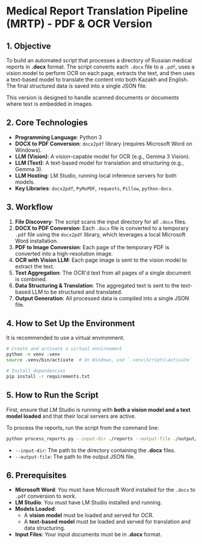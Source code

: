 # Medical Report Translation Pipeline (MRTP) - PDF & OCR Version

## 1. Objective
To build an automated script that processes a directory of Russian medical reports in **.docx** format. The script converts each `.docx` file to a `.pdf`, uses a vision model to perform OCR on each page, extracts the text, and then uses a text-based model to translate the content into both Kazakh and English. The final structured data is saved into a single JSON file.

This version is designed to handle scanned documents or documents where text is embedded in images.

## 2. Core Technologies
- **Programming Language**: Python 3
- **DOCX to PDF Conversion**: `docx2pdf` library (requires Microsoft Word on Windows).
- **LLM (Vision)**: A vision-capable model for OCR (e.g., Gemma 3 Vision).
- **LLM (Text)**: A text-based model for translation and structuring (e.g., Gemma 3).
- **LLM Hosting**: LM Studio, running local inference servers for both models.
- **Key Libraries**: `docx2pdf`, `PyMuPDF`, `requests`, `Pillow`, `python-docx`.

## 3. Workflow
1.  **File Discovery**: The script scans the input directory for all `.docx` files.
2.  **DOCX to PDF Conversion**: Each `.docx` file is converted to a temporary `.pdf` file using the `docx2pdf` library, which leverages a local Microsoft Word installation.
3.  **PDF to Image Conversion**: Each page of the temporary PDF is converted into a high-resolution image.
4.  **OCR with Vision LLM**: Each page image is sent to the vision model to extract the text.
5.  **Text Aggregation**: The OCR'd text from all pages of a single document is combined.
6.  **Data Structuring & Translation**: The aggregated text is sent to the text-based LLM to be structured and translated.
7.  **Output Generation**: All processed data is compiled into a single JSON file.

## 4. How to Set Up the Environment
It is recommended to use a virtual environment.

```bash
# Create and activate a virtual environment
python -m venv .venv
source .venv/bin/activate  # On Windows, use `.venv\Scripts\activate`

# Install dependencies
pip install -r requirements.txt
```

## 5. How to Run the Script
First, ensure that LM Studio is running with **both a vision model and a text model loaded** and that their local servers are active.

To process the reports, run the script from the command line:

```bash
python process_reports.py --input-dir ./reports --output-file ./output/results.json
```

- `--input-dir`: The path to the directory containing the **.docx** files.
- `--output-file`: The path to the output JSON file.

## 6. Prerequisites
- **Microsoft Word**: You must have Microsoft Word installed for the `.docx` to `.pdf` conversion to work.
- **LM Studio**: You must have LM Studio installed and running.
- **Models Loaded**:
  - A **vision model** must be loaded and served for OCR.
  - A **text-based model** must be loaded and served for translation and data structuring.
- **Input Files**: Your input documents must be in **.docx** format.